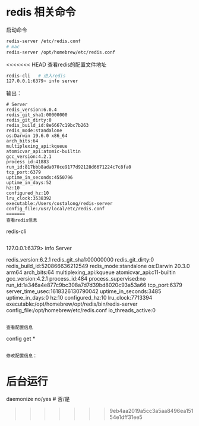 # redis 相关命令
启动命令

```bash
redis-server /etc/redis.conf
# mac
redis-server /opt/homebrew/etc/redis.conf
```

<<<<<<< HEAD
查看redis的配置文件地址

```sh
redis-cli   # 进入redis 
127.0.0.1:6379> info server
```

输出：
```redis
# Server
redis_version:6.0.4
redis_git_sha1:00000000
redis_git_dirty:0
redis_build_id:8e6667c19bc7b263
redis_mode:standalone
os:Darwin 19.6.0 x86_64
arch_bits:64
multiplexing_api:kqueue
atomicvar_api:atomic-builtin
gcc_version:4.2.1
process_id:41883
run_id:817bbb8ada070ce9177d92128d6671224c7c8fa0
tcp_port:6379
uptime_in_seconds:4550796
uptime_in_days:52
hz:10
configured_hz:10
lru_clock:3538392
executable:/Users/costalong/redis-server
config_file:/usr/local/etc/redis.conf
=======
查看redis信息

```
redis-cli
```

```
127.0.0.1:6379> info Server

redis_version:6.2.1
redis_git_sha1:00000000
redis_git_dirty:0
redis_build_id:520866636212549
redis_mode:standalone
os:Darwin 20.3.0 arm64
arch_bits:64
multiplexing_api:kqueue
atomicvar_api:c11-builtin
gcc_version:4.2.1
process_id:484
process_supervised:no
run_id:1a346a4e877c9bc308a7d7d39bd8020c93a53a66
tcp_port:6379
server_time_usec:1618326130790042
uptime_in_seconds:3485
uptime_in_days:0
hz:10
configured_hz:10
lru_clock:7713394
executable:/opt/homebrew/opt/redis/bin/redis-server
config_file:/opt/homebrew/etc/redis.conf
io_threads_active:0
```

查看配置信息

```
config get *
```

修改配置信息：

```
# 后台运行
daemonize no/yes   # 否/是

>>>>>>> 9eb4aa2019a5cc3a5aa8496ea15154e1dff31ee5
```

